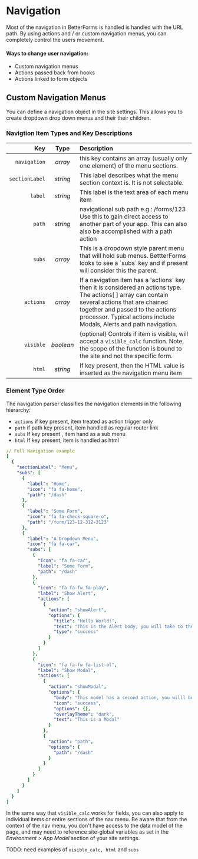 # Navigation

Most of the navigation in BetterForms is handled is handled with the URL path. By using actions and / or custom navigation menus, you can completely control the users movement.

#### Ways to change user navigation:

* Custom navigation menus
* Actions passed back from hooks
* Actions linked to form objects

## Custom Navigation Menus

You can define a navigation object in the site settings. This allows you to create dropdown drop down menus and their their children.

### Navigtion Item Types and Key Descriptions

| Key | Type | Description |
| ---: | :---: | :--- |
| `navigation` | _array_ | this key contains an array \(usually only one element\) of the menu sections. |
| `sectionLabel` | _string_ | This label describes what the menu section context is. It is not selectable. |
| `label` | _string_ | This label is the text area of each menu item |
| `path` | _string_ | navigational sub path e.g.: /forms/123 Use this to gain direct access to another part of your app. This can also also be accomplished with a path action |
| `subs` | _array_ | This is a dropdown style parent menu that will hold sub menus. BettterForms looks to see a \`subs\` key and if present will consider this the parent. |
| `actions` | _array_ | If a navigation item has a 'actions' key then it is considered an actions type. The actions\[ \] array can contain several actions that are chained together and passed to the actions processor. Typical actions include Modals, Alerts and path navigation. |
| `visible` | _boolean_ | {optional} Controls if item is visible, will accept a `visible_calc` function. Note, the scope of the function is bound to the site and not the specific form.  |
| `html` | _string_ | If key present, then the HTML value is inserted as the navigation menu item |

### Element Type Order

The navigation parser classifies the navigation elements in the following hierarchy:

* `actions` if key present, item treated as action trigger only
* `path` if path key present, item handled as regular router link
* `subs` If key present , item hand as a sub menu
* `html` If key present, item is handled as html

```yaml
// Full Navigation example
[
  {
    "sectionLabel": "Menu",
    "subs": [
      {
        "label": "Home",
        "icon": "fa fa-home",
        "path": "/dash"
      },
      {
        "label": "Some Form",
        "icon": "fa fa-check-square-o",
        "path": "/form/123-12-312-3123"
      },
      {
        "label": "A Dropdown Menu",
        "icon": "fa fa-car",
        "subs": [
          {
            "icon": "fa fa-car",
            "label": "Some Form",
            "path": "/dash"
          },
          {
            "icon": "fa fa-fw fa-play",
            "label": "Show Alert",
            "actions": [
              {
                "action": "showAlert",
                "options": {
                  "title": "Hello World!",
                  "text": "This is the Alert body, you will take to the dash",
                  "type": "success"
                }
              }
            ]
          },
          {
            "icon": "fa fa-fw fa-list-ol",
            "label": "Show Modal",
            "actions": [
              {
                "action": "showModal",
                "options": {
                  "body": "This model has a second action, you willl be taken to the /dash",
                  "icon": "success",
                  "options": {},
                  "overlayTheme": "dark",
                  "text": "This is a Modal"
                }
              },
              {
                "action": "path",
                "options": {
                  "path": "/dash"
                }
              }
            ]
          }
        ]
      }
    ]
  }
]

```

In the same way that `visible_calc` works for fields, you can also apply to individual items or entire sections of the nav menu. Be aware that from the context of the nav menu, you don't have access to the data model of the page, and may need to reference site-global variables as set in the _Environment &gt; App Model_ section of your site settings.

TODO: need examples of `visible_calc, html` and `subs`


